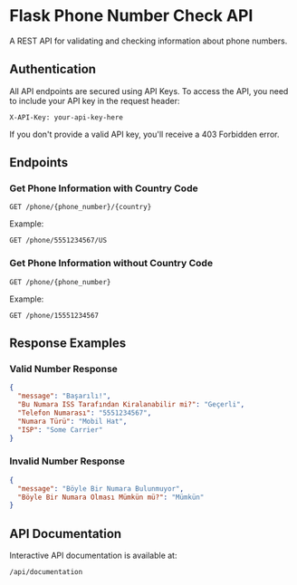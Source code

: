 # Flask Phone Number Check API

A REST API for validating and checking information about phone numbers.

## Authentication

All API endpoints are secured using API Keys. To access the API, you need to include your API key in the request header:

```
X-API-Key: your-api-key-here
```

If you don't provide a valid API key, you'll receive a 403 Forbidden error.

## Endpoints

### Get Phone Information with Country Code

```
GET /phone/{phone_number}/{country}
```

Example:
```
GET /phone/5551234567/US
```

### Get Phone Information without Country Code

```
GET /phone/{phone_number}
```

Example:
```
GET /phone/15551234567
```

## Response Examples

### Valid Number Response

```json
{
  "message": "Başarılı!",
  "Bu Numara ISS Tarafından Kiralanabilir mi?": "Geçerli",
  "Telefon Numarası": "5551234567",
  "Numara Türü": "Mobil Hat",
  "ISP": "Some Carrier"
}
```

### Invalid Number Response

```json
{
  "message": "Böyle Bir Numara Bulunmuyor",
  "Böyle Bir Numara Olması Mümkün mü?": "Mümkün"
}
```

## API Documentation

Interactive API documentation is available at:

```
/api/documentation
```